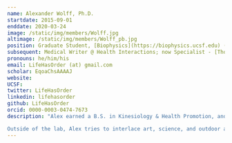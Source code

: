 ```yaml
---
name: Alexander Wolff, Ph.D.
startdate: 2015-09-01
enddate: 2020-03-24
image: /static/img/members/Wolff.jpg
altimage: /static/img/members/Wolff_pb.jpg
position: Graduate Student, [Biophysics](https://biophysics.ucsf.edu) ([Discovery Fellow](http://support.ucsf.edu/discoveryfellows), [ARCS Scholar](http://www.arcsfoundation.org/))
subsequent: Medical Writer @ Health Interactions; now Specialist - [Thompson Lab @ UC Merced](https://thompsonlab.science)
pronouns: he/him/his
email: LifeHasOrder (at) gmail.com
scholar: EqoaChsAAAAJ
website:
UCSF:
twitter: LifeHasOrder
linkedin: lifehasorder
github: LifeHasOrder
orcid: 0000-0003-0474-7673
description: "Alex earned a B.S. in Kinesiology & Health Promotion, and a M.S. in Molecular Biology, from the University of Wyoming. During his time there, he became fascinated with the role that protein structural dynamics play in molecular mechanisms. Thus, Alex’s work in the Fraser Lab seeks to understand how proteins move, and to what degree these movements are altered in the context of human disease. He has been fortunate to receive a [Matilda Edlund Scholarship](http://graduate.ucsf.edu/edlund-scholarship), a [UCSF Discovery Fellowship](http://support.ucsf.edu/discoveryfellows), and an [ARCS Foundation Scholar Award](http://www.arcsfoundation.org/) to support this work.

Outside of the lab, Alex tries to interlace art, science, and outdoor adventures while honing his communication skills."
---
```

